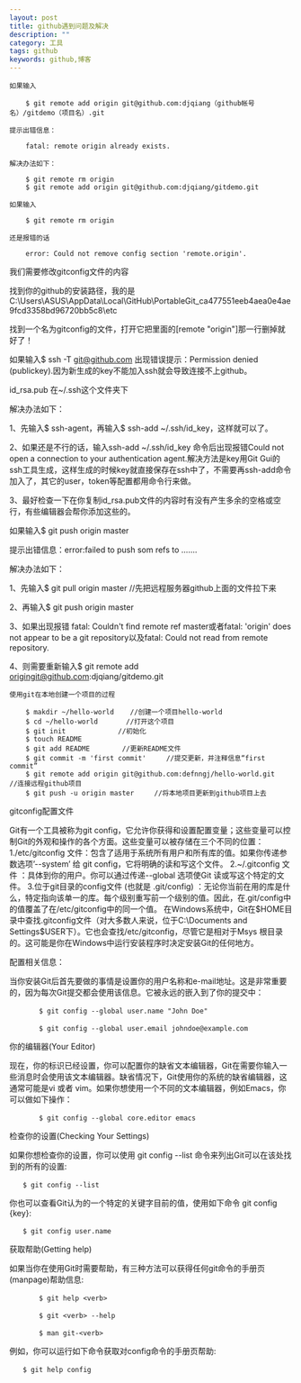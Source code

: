 ```yaml
---
layout: post
title: github遇到问题及解决
description: ""
category: 工具
tags: github
keywords: github,博客
---
```


    如果输入

```
    $ git remote add origin git@github.com:djqiang（github帐号名）/gitdemo（项目名）.git

```

    提示出错信息：

```
    fatal: remote origin already exists.
```

    解决办法如下：

```
    $ git remote rm origin
    $ git remote add origin git@github.com:djqiang/gitdemo.git
```

    如果输入

```
    $ git remote rm origin
```

    还是报错的话

```
    error: Could not remove config section 'remote.origin'.
```


我们需要修改gitconfig文件的内容

找到你的github的安装路径，我的是C:\Users\ASUS\AppData\Local\GitHub\PortableGit_ca477551eeb4aea0e4ae9fcd3358bd96720bb5c8\etc

找到一个名为gitconfig的文件，打开它把里面的[remote "origin"]那一行删掉就好了！


如果输入$ ssh -T git@github.com
出现错误提示：Permission denied (publickey).因为新生成的key不能加入ssh就会导致连接不上github。

id_rsa.pub 在~/.ssh这个文件夹下

解决办法如下：

1、先输入$ ssh-agent，再输入$ ssh-add ~/.ssh/id_key，这样就可以了。

2、如果还是不行的话，输入ssh-add ~/.ssh/id_key 命令后出现报错Could not open a connection to your authentication agent.解决方法是key用Git Gui的ssh工具生成，这样生成的时候key就直接保存在ssh中了，不需要再ssh-add命令加入了，其它的user，token等配置都用命令行来做。

3、最好检查一下在你复制id_rsa.pub文件的内容时有没有产生多余的空格或空行，有些编辑器会帮你添加这些的。


如果输入$ git push origin master

提示出错信息：error:failed to push som refs to .......

解决办法如下：

1、先输入$ git pull origin master //先把远程服务器github上面的文件拉下来

2、再输入$ git push origin master

3、如果出现报错 fatal: Couldn't find remote ref master或者fatal: 'origin' does not appear to be a git repository以及fatal: Could not read from remote repository.

4、则需要重新输入$ git remote add origingit@github.com:djqiang/gitdemo.git






    使用git在本地创建一个项目的过程

```
    $ makdir ~/hello-world    //创建一个项目hello-world
    $ cd ~/hello-world       //打开这个项目
    $ git init             //初始化
    $ touch README
    $ git add README        //更新README文件
    $ git commit -m 'first commit'     //提交更新，并注释信息“first commit”
    $ git remote add origin git@github.com:defnngj/hello-world.git     //连接远程github项目
    $ git push -u origin master     //将本地项目更新到github项目上去
```




gitconfig配置文件

 Git有一个工具被称为git config，它允许你获得和设置配置变量；这些变量可以控制Git的外观和操作的各个方面。这些变量可以被存储在三个不同的位置：
 1./etc/gitconfig 文件：包含了适用于系统所有用户和所有库的值。如果你传递参数选项’--system’ 给 git config，它将明确的读和写这个文件。
 2.~/.gitconfig 文件 ：具体到你的用户。你可以通过传递--global 选项使Git 读或写这个特定的文件。
 3.位于git目录的config文件 (也就是 .git/config) ：无论你当前在用的库是什么，特定指向该单一的库。每个级别重写前一个级别的值。因此，在.git/config中的值覆盖了在/etc/gitconfig中的同一个值。
    在Windows系统中，Git在$HOME目录中查找.gitconfig文件（对大多数人来说，位于C:\Documents and Settings\$USER下）。它也会查找/etc/gitconfig，尽管它是相对于Msys 根目录的。这可能是你在Windows中运行安装程序时决定安装Git的任何地方。



配置相关信息：

当你安装Git后首先要做的事情是设置你的用户名称和e-mail地址。这是非常重要的，因为每次Git提交都会使用该信息。它被永远的嵌入到了你的提交中：



```
    　　$ git config --global user.name "John Doe"

    　　$ git config --global user.email johndoe@example.com
```


你的编辑器(Your Editor)

现在，你的标识已经设置，你可以配置你的缺省文本编辑器，Git在需要你输入一些消息时会使用该文本编辑器。缺省情况下，Git使用你的系统的缺省编辑器，这通常可能是vi 或者 vim。如果你想使用一个不同的文本编辑器，例如Emacs，你可以做如下操作：


```
    　　$ git config --global core.editor emacs
```


检查你的设置(Checking Your Settings)

如果你想检查你的设置，你可以使用 git config --list 命令来列出Git可以在该处找到的所有的设置:


```
　　$ git config --list
```

你也可以查看Git认为的一个特定的关键字目前的值，使用如下命令 git config {key}:

```
　　$ git config user.name
```

获取帮助(Getting help)

如果当你在使用Git时需要帮助，有三种方法可以获得任何git命令的手册页(manpage)帮助信息:

```
    　　$ git help <verb>

    　　$ git <verb> --help

    　　$ man git-<verb>
```

例如，你可以运行如下命令获取对config命令的手册页帮助:


```
　　$ git help config
```
